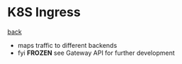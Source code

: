 # K8S Ingress

[back](README#ingress)

- maps traffic to different backends
- fyi **FROZEN** see Gateway API for further development
